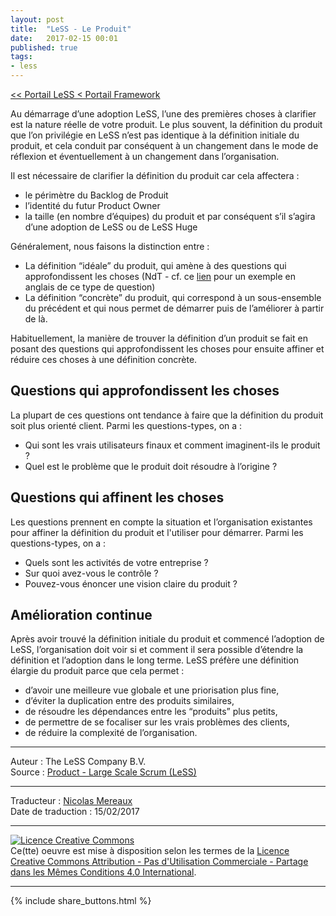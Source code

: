 ```yaml
---
layout: post
title:  "LeSS - Le Produit"
date:   2017-02-15 00:01
published: true
tags:
- less
---
```


[<< Portail LeSS < Portail Framework](http://www.les-traducteurs-agiles.org/2016/12/28/less-portail-framework.html)

Au démarrage d’une adoption LeSS, l’une des premières choses à clarifier est la nature réelle de votre produit. Le plus souvent, la définition du produit que l’on privilégie en LeSS n’est pas identique à la définition initiale du produit, et cela conduit par conséquent à un changement dans le mode de réflexion et éventuellement à un changement dans l’organisation.

Il est nécessaire de clarifier la définition du produit car cela affectera :

* le périmètre du Backlog de Produit
* l’identité du futur Product Owner
* la taille (en nombre d’équipes) du produit et par conséquent s’il s’agira d’une adoption de LeSS ou de LeSS Huge


Généralement, nous faisons la distinction entre :

* La définition “idéale” du produit, qui amène à des questions qui approfondissent les choses (NdT - cf. ce [lien](http://www.cetla.howard.edu/teaching_strategies/facilitating_small_groups/docs/Ask%20questions%20rather%20than%20make%20statements.pdf) pour un exemple en anglais de ce type de question)
* La définition “concrète” du produit, qui correspond à un sous-ensemble du précédent et qui nous permet de démarrer puis de l’améliorer à partir de là.


Habituellement, la manière de trouver la définition d’un produit se fait en posant des questions qui approfondissent les choses pour ensuite affiner et réduire ces choses à une définition concrète.

## Questions qui approfondissent les choses

La plupart de ces questions ont tendance à faire que la définition du produit soit plus orienté client. Parmi les questions-types, on a :

* Qui sont les vrais utilisateurs finaux et comment imaginent-ils le produit ?
* Quel est le problème que le produit doit résoudre à l’origine ?


## Questions qui affinent les choses

Les questions prennent en compte la situation et l’organisation existantes pour affiner la définition du produit et l'utiliser pour démarrer. Parmi les questions-types, on a :

* Quels sont les activités de votre entreprise ?
* Sur quoi avez-vous le contrôle ?
* Pouvez-vous énoncer une vision claire du produit ?


## Amélioration continue

Après avoir trouvé la définition initiale du produit et commencé l’adoption de LeSS, l’organisation doit voir si et comment il sera possible d’étendre la définition et l’adoption dans le long terme. LeSS préfère une définition élargie du produit parce que cela permet :

* d’avoir une meilleure vue globale et une priorisation plus fine,
* d’éviter la duplication entre des produits similaires,
* de résoudre les dépendances entre les “produits” plus petits,
* de permettre de se focaliser sur les vrais problèmes des clients,
* de réduire la complexité de l’organisation.


---
Auteur : The LeSS Company B.V.    
Source : [Product - Large Scale Scrum (LeSS)](http://less.works/less/framework/product.html)  

---
Traducteur : [Nicolas Mereaux](http://www.les-traducteurs-agiles.org/traducteurs/)  
Date de traduction : 15/02/2017  

---

<a rel="license" href="http://creativecommons.org/licenses/by-nc-sa/4.0/"><img alt="Licence Creative Commons" style="border-width:0" src="http://i.creativecommons.org/l/by-nc-sa/4.0/88x31.png" /></a><br />Ce(tte) oeuvre est mise à disposition selon les termes de la <a rel="license" href="http://creativecommons.org/licenses/by-nc-sa/4.0/">Licence Creative Commons Attribution - Pas d'Utilisation Commerciale - Partage dans les Mêmes Conditions 4.0 International</a>.

---

{% include share_buttons.html %}

